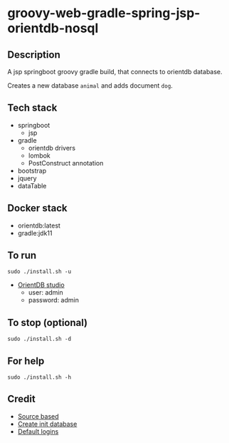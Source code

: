 # groovy-web-gradle-spring-jsp-orientdb-nosql

## Description
A jsp springboot groovy gradle build,
that connects to orientdb database.

Creates a new database `animal` and adds
document `dog`.

## Tech stack
- springboot
  - jsp
- gradle
  - orientdb drivers
  - lombok
  - PostConstruct annotation
- bootstrap
- jquery
- dataTable

## Docker stack
- orientdb:latest
- gradle:jdk11

## To run
`sudo ./install.sh -u`
- [OrientDB studio](http://localhost:2480/studio/index.html)
  - user: admin
  - password: admin

## To stop (optional)
`sudo ./install.sh -d`

## For help
`sudo ./install.sh -h`

## Credit
- [Source based](https://www.alibabacloud.com/blog/building-a-spring-boot-api-with-a-multi-model-database-orientdb-on-alibaba-cloud_594216)
- [Create init database](https://orientdb.com/docs/last/groovy/Document-API-Database.html)
- [Default logins](https://orientdb.com/docs/last/groovy/Document-API-Database.html)
